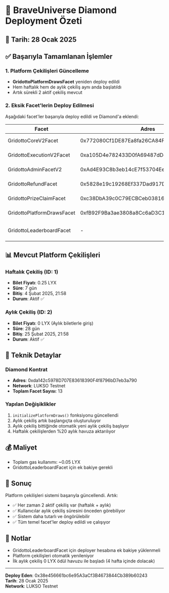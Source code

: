 # 🚀 BraveUniverse Diamond Deployment Özeti

## 📅 Tarih: 28 Ocak 2025

## ✅ Başarıyla Tamamlanan İşlemler

### 1. Platform Çekilişleri Güncelleme
- **GridottoPlatformDrawsFacet** yeniden deploy edildi
- Hem haftalık hem de aylık çekiliş aynı anda başlatıldı
- Artık sürekli 2 aktif çekiliş mevcut

### 2. Eksik Facet'lerin Deploy Edilmesi
Aşağıdaki facet'ler başarıyla deploy edildi ve Diamond'a eklendi:

| Facet | Adres | Durum |
|-------|-------|-------|
| GridottoCoreV2Facet | 0x772080Cf1DE87Ea8fa26CA84F8Dbfd061241d556 | ✅ Başarılı |
| GridottoExecutionV2Facet | 0xa105D4e782433D0fA69487dDedd843a76DF07fe0 | ✅ Başarılı |
| GridottoAdminFacetV2 | 0xAd4E93C8b3eb14cE7f53704Ee14E6cBf5f445489 | ✅ Başarılı |
| GridottoRefundFacet | 0x5828e19c19268Ef337Dad917D5811C0f8209a808 | ✅ Başarılı |
| GridottoPrizeClaimFacet | 0xc38DbA39c0C79ECBCeb03816b741732be49256a7 | ✅ Başarılı |
| GridottoPlatformDrawsFacet | 0xfB92F9Ba3ae3808a8Cc6aD3C1b40F72DcEECD682 | ✅ Başarılı |
| GridottoLeaderboardFacet | - | ❌ Yetersiz bakiye |

## 📊 Mevcut Platform Çekilişleri

### Haftalık Çekiliş (ID: 1)
- **Bilet Fiyatı**: 0.25 LYX
- **Süre**: 7 gün
- **Bitiş**: 4 Şubat 2025, 21:58
- **Durum**: Aktif ✅

### Aylık Çekiliş (ID: 2)
- **Bilet Fiyatı**: 0 LYX (Aylık biletlerle giriş)
- **Süre**: 28 gün
- **Bitiş**: 25 Şubat 2025, 21:58
- **Durum**: Aktif ✅

## 🔧 Teknik Detaylar

### Diamond Kontrat
- **Adres**: 0xda142c5978D707E83618390F4f8796bD7eb3a790
- **Network**: LUKSO Testnet
- **Toplam Facet Sayısı**: 13

### Yapılan Değişiklikler
1. `initializePlatformDraws()` fonksiyonu güncellendi
2. Aylık çekiliş artık başlangıçta oluşturuluyor
3. Aylık çekiliş bittiğinde otomatik yeni aylık çekiliş başlıyor
4. Haftalık çekilişlerden %20 aylık havuza aktarılıyor

## 💰 Maliyet
- Toplam gas kullanımı: ~0.05 LYX
- GridottoLeaderboardFacet için ek bakiye gerekli

## 🎯 Sonuç

Platform çekilişleri sistemi başarıyla güncellendi. Artık:
- ✅ Her zaman 2 aktif çekiliş var (haftalık + aylık)
- ✅ Kullanıcılar aylık çekiliş süresini önceden görebiliyor
- ✅ Sistem daha tutarlı ve öngörülebilir
- ✅ Tüm temel facet'ler deploy edildi ve çalışıyor

## 📝 Notlar
- GridottoLeaderboardFacet için deployer hesabına ek bakiye yüklenmeli
- Platform çekilişleri otomatik yenileniyor
- İlk aylık çekiliş 0 LYX ödül havuzu ile başladı (4 hafta içinde dolacak)

---

**Deploy Eden**: 0x38e456661bc6e95A3aCf3B4673844Cb389b60243  
**Tarih**: 28 Ocak 2025  
**Network**: LUKSO Testnet